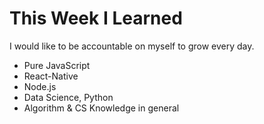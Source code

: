 # This Week I Learned
I would like to be accountable on myself to grow every day.
* Pure JavaScript
* React-Native
* Node.js
* Data Science, Python
* Algorithm & CS Knowledge in general
